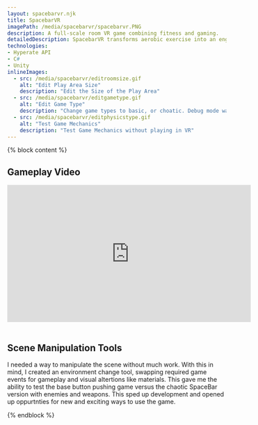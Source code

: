 ```yaml
---
layout: spacebarvr.njk
title: SpacebarVR
imagePath: /media/spacebarvr/spacebarvr.PNG
description: A full-scale room VR game combining fitness and gaming.
detailedDescription: SpacebarVR transforms aerobic exercise into an engaging VR game, where players hit virtual buttons at a high pace, aiming to maintain a heart rate between 90 - 125 BPM. Evolving from a research project and an initial archery game iteration, the final game challenges users in a full-scale room, offering various events and combinations for a dynamic and competitive exercise experience.
technologies:
- Hyperate API
- C#
- Unity
inlineImages:
  - src: /media/spacebarvr/editroomsize.gif
    alt: "Edit Play Area Size"
    description: "Edit the Size of the Play Area"
  - src: /media/spacebarvr/editgametype.gif
    alt: "Edit Game Type"
    description: "Change game types to basic, or choatic. Debug mode was also added"
  - src: /media/spacebarvr/editphysicstype.gif
    alt: "Test Game Mechanics"
    description: "Test Game Mechanics without playing in VR"
---
```


{% block content %}
<div class="{{ pageClass }}">
  <h2>Gameplay Video</h2>
  <div class="video-container">
    <iframe width="560" height="315" src="https://www.youtube.com/embed/ag36CTusAA8?si=716RjYFVdTu0jEaX" title="YouTube video player" frameborder="0" allow="accelerometer; autoplay; clipboard-write; encrypted-media; gyroscope; picture-in-picture; web-share" allowfullscreen></iframe>
  </div>
  <br>
  <h2>Scene Manipulation Tools</h2>
  <p>I needed a way to manipulate the scene without much work. With this in mind, I created an environment change tool, swapping required game events for gameplay and visual altertions like materials. This gave me the ability to test the base button pushing game versus the chaotic SpaceBar version with enemies and weapons. This sped up development and opened up oppurtnties for new and exciting ways to use the game.</p>
</div>
{% endblock %}